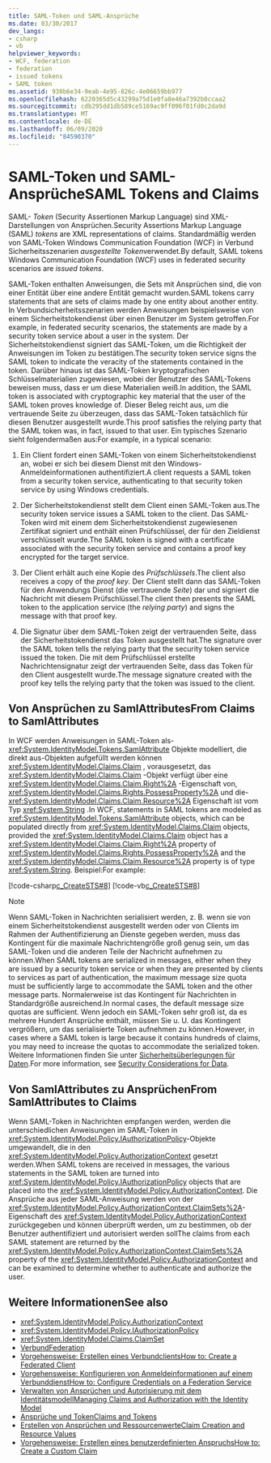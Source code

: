 ```yaml
---
title: SAML-Token und SAML-Ansprüche
ms.date: 03/30/2017
dev_langs:
- csharp
- vb
helpviewer_keywords:
- WCF, federation
- federation
- issued tokens
- SAML token
ms.assetid: 930b6e34-9eab-4e95-826c-4e06659bb977
ms.openlocfilehash: 6220365d5c43299a75d1e0fa8e46a7392b0ccaa2
ms.sourcegitcommit: cdb295dd1db589ce5169ac9ff096f01fd0c2da9d
ms.translationtype: MT
ms.contentlocale: de-DE
ms.lasthandoff: 06/09/2020
ms.locfileid: "84590370"
---
```

# <a name="saml-tokens-and-claims"></a><span data-ttu-id="883f0-102">SAML-Token und SAML-Ansprüche</span><span class="sxs-lookup"><span data-stu-id="883f0-102">SAML Tokens and Claims</span></span>
<span data-ttu-id="883f0-103">SAML- *Token* (Security Assertionen Markup Language) sind XML-Darstellungen von Ansprüchen.</span><span class="sxs-lookup"><span data-stu-id="883f0-103">Security Assertions Markup Language (SAML) *tokens* are XML representations of claims.</span></span> <span data-ttu-id="883f0-104">Standardmäßig werden von SAML-Token Windows Communication Foundation (WCF) in Verbund Sicherheitsszenarien *ausgestellte Token*verwendet.</span><span class="sxs-lookup"><span data-stu-id="883f0-104">By default, SAML tokens Windows Communication Foundation (WCF) uses in federated security scenarios are *issued tokens*.</span></span>  
  
 <span data-ttu-id="883f0-105">SAML-Token enthalten Anweisungen, die Sets mit Ansprüchen sind, die von einer Entität über eine andere Entität gemacht wurden.</span><span class="sxs-lookup"><span data-stu-id="883f0-105">SAML tokens carry statements that are sets of claims made by one entity about another entity.</span></span> <span data-ttu-id="883f0-106">In Verbundsicherheitsszenarien werden Anweisungen beispielsweise von einem Sicherheitstokendienst über einen Benutzer im System getroffen.</span><span class="sxs-lookup"><span data-stu-id="883f0-106">For example, in federated security scenarios, the statements are made by a security token service about a user in the system.</span></span> <span data-ttu-id="883f0-107">Der Sicherheitstokendienst signiert das SAML-Token, um die Richtigkeit der Anweisungen im Token zu bestätigen.</span><span class="sxs-lookup"><span data-stu-id="883f0-107">The security token service signs the SAML token to indicate the veracity of the statements contained in the token.</span></span> <span data-ttu-id="883f0-108">Darüber hinaus ist das SAML-Token kryptografischen Schlüsselmaterialien zugewiesen, wobei der Benutzer des SAML-Tokens beweisen muss, dass er um diese Materialien weiß.</span><span class="sxs-lookup"><span data-stu-id="883f0-108">In addition, the SAML token is associated with cryptographic key material that the user of the SAML token proves knowledge of.</span></span> <span data-ttu-id="883f0-109">Dieser Beleg reicht aus, um die vertrauende Seite zu überzeugen, dass das SAML-Token tatsächlich für diesen Benutzer ausgestellt wurde.</span><span class="sxs-lookup"><span data-stu-id="883f0-109">This proof satisfies the relying party that the SAML token was, in fact, issued to that user.</span></span> <span data-ttu-id="883f0-110">Ein typisches Szenario sieht folgendermaßen aus:</span><span class="sxs-lookup"><span data-stu-id="883f0-110">For example, in a typical scenario:</span></span>  
  
1. <span data-ttu-id="883f0-111">Ein Client fordert einen SAML-Token von einem Sicherheitstokendienst an, wobei er sich bei diesem Dienst mit den Windows-Anmeldeinformationen authentifiziert.</span><span class="sxs-lookup"><span data-stu-id="883f0-111">A client requests a SAML token from a security token service, authenticating to that security token service by using Windows credentials.</span></span>  
  
2. <span data-ttu-id="883f0-112">Der Sicherheitstokendienst stellt dem Client einen SAML-Token aus.</span><span class="sxs-lookup"><span data-stu-id="883f0-112">The security token service issues a SAML token to the client.</span></span> <span data-ttu-id="883f0-113">Das SAML-Token wird mit einem dem Sicherheitstokendienst zugewiesenen Zertifikat signiert und enthält einen Prüfschlüssel, der für den Zieldienst verschlüsselt wurde.</span><span class="sxs-lookup"><span data-stu-id="883f0-113">The SAML token is signed with a certificate associated with the security token service and contains a proof key encrypted for the target service.</span></span>  
  
3. <span data-ttu-id="883f0-114">Der Client erhält auch eine Kopie des *Prüfschlüssels*.</span><span class="sxs-lookup"><span data-stu-id="883f0-114">The client also receives a copy of the *proof key*.</span></span> <span data-ttu-id="883f0-115">Der Client stellt dann das SAML-Token für den Anwendungs Dienst (die vertrauende *Seite*) dar und signiert die Nachricht mit diesem Prüfschlüssel.</span><span class="sxs-lookup"><span data-stu-id="883f0-115">The client then presents the SAML token to the application service (the *relying party*) and signs the message with that proof key.</span></span>  
  
4. <span data-ttu-id="883f0-116">Die Signatur über dem SAML-Token zeigt der vertrauenden Seite, dass der Sicherheitstokendienst das Token ausgestellt hat.</span><span class="sxs-lookup"><span data-stu-id="883f0-116">The signature over the SAML token tells the relying party that the security token service issued the token.</span></span> <span data-ttu-id="883f0-117">Die mit dem Prüfschlüssel erstellte Nachrichtensignatur zeigt der vertrauenden Seite, dass das Token für den Client ausgestellt wurde.</span><span class="sxs-lookup"><span data-stu-id="883f0-117">The message signature created with the proof key tells the relying party that the token was issued to the client.</span></span>  
  
## <a name="from-claims-to-samlattributes"></a><span data-ttu-id="883f0-118">Von Ansprüchen zu SamlAttributes</span><span class="sxs-lookup"><span data-stu-id="883f0-118">From Claims to SamlAttributes</span></span>  
 <span data-ttu-id="883f0-119">In WCF werden Anweisungen in SAML-Token als- <xref:System.IdentityModel.Tokens.SamlAttribute> Objekte modelliert, die direkt aus-Objekten aufgefüllt werden können <xref:System.IdentityModel.Claims.Claim> , vorausgesetzt, das <xref:System.IdentityModel.Claims.Claim> -Objekt verfügt über eine <xref:System.IdentityModel.Claims.Claim.Right%2A> -Eigenschaft von, <xref:System.IdentityModel.Claims.Rights.PossessProperty%2A> und die- <xref:System.IdentityModel.Claims.Claim.Resource%2A> Eigenschaft ist vom Typ <xref:System.String> .</span><span class="sxs-lookup"><span data-stu-id="883f0-119">In WCF, statements in SAML tokens are modeled as <xref:System.IdentityModel.Tokens.SamlAttribute> objects, which can be populated directly from <xref:System.IdentityModel.Claims.Claim> objects, provided the <xref:System.IdentityModel.Claims.Claim> object has a <xref:System.IdentityModel.Claims.Claim.Right%2A> property of <xref:System.IdentityModel.Claims.Rights.PossessProperty%2A> and the <xref:System.IdentityModel.Claims.Claim.Resource%2A> property is of type <xref:System.String>.</span></span> <span data-ttu-id="883f0-120">Beispiel:</span><span class="sxs-lookup"><span data-stu-id="883f0-120">For example:</span></span>  
  
 [!code-csharp[c_CreateSTS#8](../../../../samples/snippets/csharp/VS_Snippets_CFX/c_creatests/cs/source.cs#8)]
 [!code-vb[c_CreateSTS#8](../../../../samples/snippets/visualbasic/VS_Snippets_CFX/c_creatests/vb/source.vb#8)]  
  
> [!NOTE]
> <span data-ttu-id="883f0-121">Wenn SAML-Token in Nachrichten serialisiert werden, z. B. wenn sie von einem Sicherheitstokendienst ausgestellt werden oder von Clients im Rahmen der Authentifizierung an Dienste gegeben werden, muss das Kontingent für die maximale Nachrichtengröße groß genug sein, um das SAML-Token und die anderen Teile der Nachricht aufnehmen zu können.</span><span class="sxs-lookup"><span data-stu-id="883f0-121">When SAML tokens are serialized in messages, either when they are issued by a security token service or when they are presented by clients to services as part of authentication, the maximum message size quota must be sufficiently large to accommodate the SAML token and the other message parts.</span></span> <span data-ttu-id="883f0-122">Normalerweise ist das Kontingent für Nachrichten in Standardgröße ausreichend.</span><span class="sxs-lookup"><span data-stu-id="883f0-122">In normal cases, the default message size quotas are sufficient.</span></span> <span data-ttu-id="883f0-123">Wenn jedoch ein SAML-Token sehr groß ist, da es mehrere Hundert Ansprüche enthält, müssen Sie u. U. das Kontingent vergrößern, um das serialisierte Token aufnehmen zu können.</span><span class="sxs-lookup"><span data-stu-id="883f0-123">However, in cases where a SAML token is large because it contains hundreds of claims, you may need to increase the quotas to accommodate the serialized token.</span></span> <span data-ttu-id="883f0-124">Weitere Informationen finden Sie unter [Sicherheitsüberlegungen für Daten](security-considerations-for-data.md).</span><span class="sxs-lookup"><span data-stu-id="883f0-124">For more information, see [Security Considerations for Data](security-considerations-for-data.md).</span></span>  
  
## <a name="from-samlattributes-to-claims"></a><span data-ttu-id="883f0-125">Von SamlAttributes zu Ansprüchen</span><span class="sxs-lookup"><span data-stu-id="883f0-125">From SamlAttributes to Claims</span></span>  
 <span data-ttu-id="883f0-126">Wenn SAML-Token in Nachrichten empfangen werden, werden die unterschiedlichen Anweisungen im SAML-Token in <xref:System.IdentityModel.Policy.IAuthorizationPolicy>-Objekte umgewandelt, die in den <xref:System.IdentityModel.Policy.AuthorizationContext> gesetzt werden.</span><span class="sxs-lookup"><span data-stu-id="883f0-126">When SAML tokens are received in messages, the various statements in the SAML token are turned into <xref:System.IdentityModel.Policy.IAuthorizationPolicy> objects that are placed into the <xref:System.IdentityModel.Policy.AuthorizationContext>.</span></span> <span data-ttu-id="883f0-127">Die Ansprüche aus jeder SAML-Anweisung werden von der <xref:System.IdentityModel.Policy.AuthorizationContext.ClaimSets%2A>-Eigenschaft des <xref:System.IdentityModel.Policy.AuthorizationContext> zurückgegeben und können überprüft werden, um zu bestimmen, ob der Benutzer authentifiziert und autorisiert werden soll</span><span class="sxs-lookup"><span data-stu-id="883f0-127">The claims from each SAML statement are returned by the <xref:System.IdentityModel.Policy.AuthorizationContext.ClaimSets%2A> property of the <xref:System.IdentityModel.Policy.AuthorizationContext> and can be examined to determine whether to authenticate and authorize the user.</span></span>  
  
## <a name="see-also"></a><span data-ttu-id="883f0-128">Weitere Informationen</span><span class="sxs-lookup"><span data-stu-id="883f0-128">See also</span></span>

- <xref:System.IdentityModel.Policy.AuthorizationContext>
- <xref:System.IdentityModel.Policy.IAuthorizationPolicy>
- <xref:System.IdentityModel.Claims.ClaimSet>
- [<span data-ttu-id="883f0-129">Verbund</span><span class="sxs-lookup"><span data-stu-id="883f0-129">Federation</span></span>](federation.md)
- [<span data-ttu-id="883f0-130">Vorgehensweise: Erstellen eines Verbundclients</span><span class="sxs-lookup"><span data-stu-id="883f0-130">How to: Create a Federated Client</span></span>](how-to-create-a-federated-client.md)
- [<span data-ttu-id="883f0-131">Vorgehensweise: Konfigurieren von Anmeldeinformationen auf einem Verbunddienst</span><span class="sxs-lookup"><span data-stu-id="883f0-131">How to: Configure Credentials on a Federation Service</span></span>](how-to-configure-credentials-on-a-federation-service.md)
- [<span data-ttu-id="883f0-132">Verwalten von Ansprüchen und Autorisierung mit dem Identitätsmodell</span><span class="sxs-lookup"><span data-stu-id="883f0-132">Managing Claims and Authorization with the Identity Model</span></span>](managing-claims-and-authorization-with-the-identity-model.md)
- [<span data-ttu-id="883f0-133">Ansprüche und Token</span><span class="sxs-lookup"><span data-stu-id="883f0-133">Claims and Tokens</span></span>](claims-and-tokens.md)
- [<span data-ttu-id="883f0-134">Erstellen von Ansprüchen und Ressourcenwerte</span><span class="sxs-lookup"><span data-stu-id="883f0-134">Claim Creation and Resource Values</span></span>](claim-creation-and-resource-values.md)
- [<span data-ttu-id="883f0-135">Vorgehensweise: Erstellen eines benutzerdefinierten Anspruchs</span><span class="sxs-lookup"><span data-stu-id="883f0-135">How to: Create a Custom Claim</span></span>](../extending/how-to-create-a-custom-claim.md)
